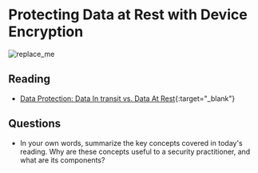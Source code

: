 # Protecting Data at Rest with Device Encryption 

![replace_me](https://codeworks.blob.core.windows.net/public/assets/img/illustrations/placeholder.svg)

## Reading

- [Data Protection: Data In transit vs. Data At Rest](https://digitalguardian.com/blog/data-protection-data-in-transit-vs-data-at-rest){:target="_blank"}



## Questions
- In your own words, summarize the key concepts covered in today's reading. Why are these concepts useful to a security practitioner, and what are its components?
